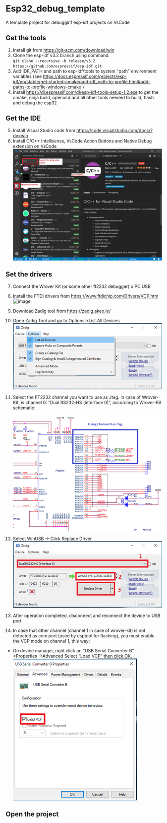 # Esp32_debug_template
A template project for debugginf esp-idf projects on VsCode

## Get the tools ##
1. Install git from https://git-scm.com/download/win
2. Clone the esp-idf v3.2 branch using command:  
 `git clone --recursive -b release/v3.2 https://github.com/espressif/esp-idf.git`
3. Add IDF_PATH and path to esp-idf\tools to system "path" environment variables 
(see https://docs.espressif.com/projects/esp-idf/en/stable/get-started-cmake/add-idf_path-to-profile.html#add-paths-to-profile-windows-cmake )
4. Install https://dl.espressif.com/dl/esp-idf-tools-setup-1.2.exe 
to get the cmake, ninja build, openocd and all other tools needed to build, flash and debug the esp32 
## Get the IDE ##
5. Install Visual Studio code from https://code.visualstudio.com/docs/?dv=win
6. Install C/C++ Intellisense, VsCode Action Buttons and Native Debug extension on VsCode
 ![image](img/VsCode_extensions.jpg)

## Set the drivers ##
7. Connect the Wrover Kit (or some other ft2232 debugger) o PC USB
8. Install the FTDI drivers from https://www.ftdichip.com/Drivers/VCP.htm
 ![image](DeviceManager1.PNG)
9. Download Zadig tool from https://zadig.akeo.ie/
10. Open Zadig Tool and go to Options->List All Devices
 ![image](img/zadig1.png)
11. Select the FT2232 channel you want to use as Jtag.
In case of Wrover-Kit, is channel 0: “Dual RS232-HS (interface 0)”, according to Wrover-Kit schematic:
 ![image](img/wrover_ft2232.PNG)


12. Select WinUSB -> Click Replace Driver  
 ![image](img/zadig2.PNG)
13. After operation completed, disconnect and reconnect the device to USB port
14. In case that other channel (channel 1 in case of wrover-kit) is not detected as com port (used by esptool for flashing),
you must enable the VCP mode on channel 1, this way:
- On device manager, right click on “USB Serial Converter B” - >Properties ->Advanced
Select “Load VCP” then click OK.
 ![image](img/vcp.PNG)

## Open the project ##

